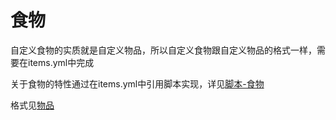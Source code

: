 # 食物

自定义食物的实质就是自定义物品，所以自定义食物跟自定义物品的格式一样，需要在items.yml中完成

关于食物的特性通过在items.yml中引用脚本实现，详见[脚本-食物](scripts-basic/foods.md)

格式见[物品](file/items.md)